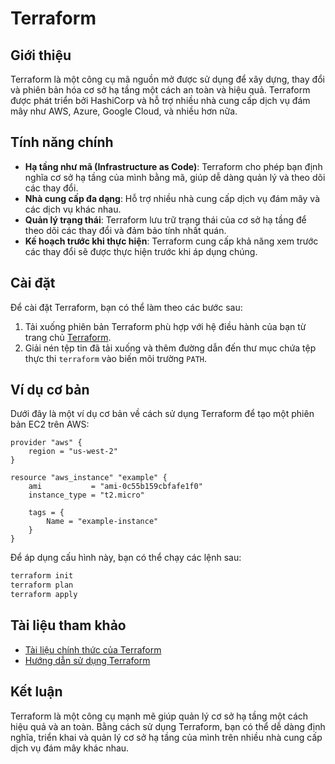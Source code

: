 # Terraform

## Giới thiệu

Terraform là một công cụ mã nguồn mở được sử dụng để xây dựng, thay đổi và phiên bản hóa cơ sở hạ tầng một cách an toàn và hiệu quả. Terraform được phát triển bởi HashiCorp và hỗ trợ nhiều nhà cung cấp dịch vụ đám mây như AWS, Azure, Google Cloud, và nhiều hơn nữa.

## Tính năng chính

- **Hạ tầng như mã (Infrastructure as Code)**: Terraform cho phép bạn định nghĩa cơ sở hạ tầng của mình bằng mã, giúp dễ dàng quản lý và theo dõi các thay đổi.
- **Nhà cung cấp đa dạng**: Hỗ trợ nhiều nhà cung cấp dịch vụ đám mây và các dịch vụ khác nhau.
- **Quản lý trạng thái**: Terraform lưu trữ trạng thái của cơ sở hạ tầng để theo dõi các thay đổi và đảm bảo tính nhất quán.
- **Kế hoạch trước khi thực hiện**: Terraform cung cấp khả năng xem trước các thay đổi sẽ được thực hiện trước khi áp dụng chúng.

## Cài đặt

Để cài đặt Terraform, bạn có thể làm theo các bước sau:

1. Tải xuống phiên bản Terraform phù hợp với hệ điều hành của bạn từ trang chủ [Terraform](https://www.terraform.io/downloads.html).
2. Giải nén tệp tin đã tải xuống và thêm đường dẫn đến thư mục chứa tệp thực thi `terraform` vào biến môi trường `PATH`.

## Ví dụ cơ bản

Dưới đây là một ví dụ cơ bản về cách sử dụng Terraform để tạo một phiên bản EC2 trên AWS:

```hcl
provider "aws" {
    region = "us-west-2"
}

resource "aws_instance" "example" {
    ami           = "ami-0c55b159cbfafe1f0"
    instance_type = "t2.micro"

    tags = {
        Name = "example-instance"
    }
}
```

Để áp dụng cấu hình này, bạn có thể chạy các lệnh sau:

```sh
terraform init
terraform plan
terraform apply
```

## Tài liệu tham khảo

- [Tài liệu chính thức của Terraform](https://www.terraform.io/docs)
- [Hướng dẫn sử dụng Terraform](https://learn.hashicorp.com/terraform)

## Kết luận

Terraform là một công cụ mạnh mẽ giúp quản lý cơ sở hạ tầng một cách hiệu quả và an toàn. Bằng cách sử dụng Terraform, bạn có thể dễ dàng định nghĩa, triển khai và quản lý cơ sở hạ tầng của mình trên nhiều nhà cung cấp dịch vụ đám mây khác nhau.